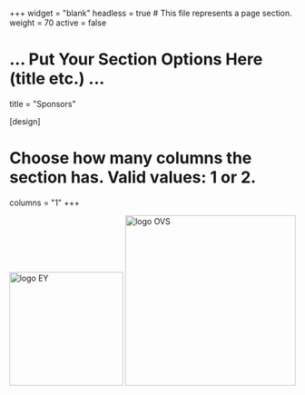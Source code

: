 +++
widget = "blank"
headless = true  # This file represents a page section.
weight = 70 
active = false

# ... Put Your Section Options Here (title etc.) ...
title = "Sponsors"

[design]
  # Choose how many columns the section has. Valid values: 1 or 2.
  columns = "1"
+++

<!--
<p float="left">
    <img src="/static/images/logo_EY.jpg" alt="logo EY" height="100px" />
    <img src="/static/images/logo_OVS.svg" alt="logo OVS" height="100px" />
</p>
-->

<img src="https://recsys.acm.org/wp-content/uploads/2024/08/EY_platinum.jpg" alt="logo EY" width="200" display="inline-block" />
<img src="https://recsys.acm.org/wp-content/uploads/2024/08/OVS.png" alt="logo OVS" width="300" display="inline-block" />